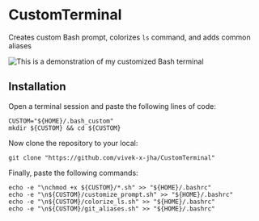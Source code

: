 # CustomTerminal
Creates custom Bash prompt, colorizes `ls` command, and adds common aliases

![This is a demonstration of my customized Bash terminal](https://imgur.com/a/M8DMV "Sample terminal session")

## Installation
Open a terminal session and paste the following lines of code:

```
CUSTOM="${HOME}/.bash_custom"
mkdir ${CUSTOM} && cd ${CUSTOM}
```
Now clone the repository to your local:

```
git clone "https://github.com/vivek-x-jha/CustomTerminal"
```

Finally, paste the following commands:

```
echo -e "\nchmod +x ${CUSTOM}/*.sh" >> "${HOME}/.bashrc"
echo -e "\n${CUSTOM}/customize_prompt.sh" >> "${HOME}/.bashrc"
echo -e "\n${CUSTOM}/colorize_ls.sh" >> "${HOME}/.bashrc"
echo -e "\n${CUSTOM}/git_aliases.sh" >> "${HOME}/.bashrc"
```
